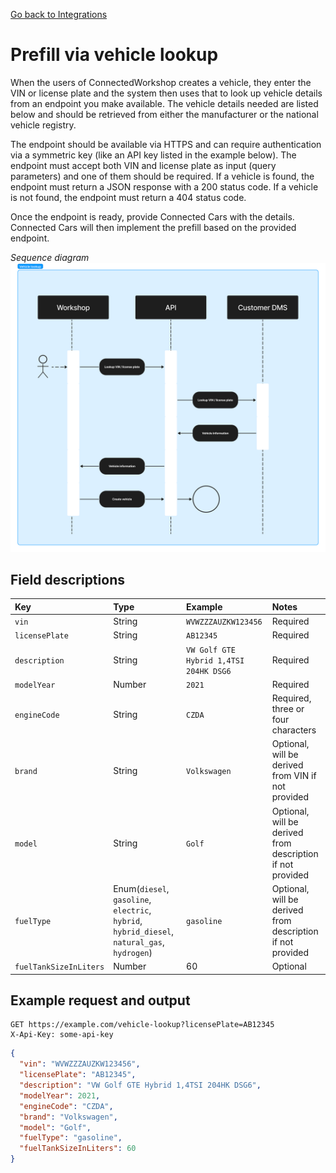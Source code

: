 [Go back to Integrations](./integrations/intro)

# Prefill via vehicle lookup
When the users of ConnectedWorkshop creates a vehicle, they enter the VIN or license plate and the system then uses that to look up vehicle details from an endpoint you make available. The vehicle details needed are listed below and should be retrieved from either the manufacturer or the national vehicle registry.

The endpoint should be available via HTTPS and can require authentication via a symmetric key (like an API key listed in the example below). The endpoint must accept both VIN and license plate as input (query parameters) and one of them should be required. If a vehicle is found, the endpoint must return a JSON response with a 200 status code. If a vehicle is not found, the endpoint must return a 404 status code.

Once the endpoint is ready, provide Connected Cars with the details. Connected Cars will then implement the prefill based on the provided endpoint.

_Sequence diagram_
![Sequence diagram](./vehicle-lookup-sequence-diagram.png)

## Field descriptions
| Key                    | Type                                                                                         | Example                                | Notes                                                      |
|:-----------------------|:---------------------------------------------------------------------------------------------|:---------------------------------------|:-----------------------------------------------------------|
| `vin`                  | String                                                                                       | `WVWZZZAUZKW123456`                    | Required                                                   |
| `licensePlate`         | String                                                                                       | `AB12345`                              | Required                                                   |
| `description`          | String                                                                                       | `VW Golf GTE Hybrid 1,4TSI 204HK DSG6` | Required                                                   |
| `modelYear`            | Number                                                                                       | `2021`                                 | Required                                                   |
| `engineCode`           | String                                                                                       | `CZDA`                                 | Required, three or four characters                         |
| `brand`                | String                                                                                       | `Volkswagen`                           | Optional, will be derived from VIN if not provided         |
| `model`                | String                                                                                       | `Golf`                                 | Optional, will be derived from description if not provided |
| `fuelType`             | Enum(`diesel`, `gasoline`, `electric`, `hybrid`, `hybrid_diesel`, `natural_gas`, `hydrogen`) | `gasoline`                             | Optional, will be derived from description if not provided |
| `fuelTankSizeInLiters` | Number                                                                                       | 60                                     | Optional                                                   |

## Example request and output
```
GET https://example.com/vehicle-lookup?licensePlate=AB12345
X-Api-Key: some-api-key
```

```json
{
  "vin": "WVWZZZAUZKW123456",
  "licensePlate": "AB12345",
  "description": "VW Golf GTE Hybrid 1,4TSI 204HK DSG6",
  "modelYear": 2021,
  "engineCode": "CZDA",
  "brand": "Volkswagen",
  "model": "Golf",
  "fuelType": "gasoline",
  "fuelTankSizeInLiters": 60
}
```
